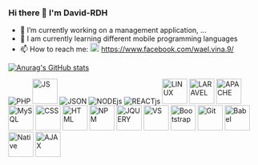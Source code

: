 ### Hi there 👋 I'm David-RDH

- 🔭 I’m currently working on a management application, ...
- 🌱 I am currently learning different mobile programming languages
- 📫 How to reach me: <img src="https://devicons.herokuapp.com/facebook-plain.svg" alt="Fb" height="18px"> https://www.facebook.com/wael.vina.9/

[![Anurag's GitHub stats](https://github-readme-stats.vercel.app/api?username=David-RDH&show_icons=true&theme=radical)](https://github.com/anuraghazra/github-readme-stats)

<img src="https://www.vectorlogo.zone/logos/php/php-vertical.svg" alt="PHP"> <img height="50px" src="https://devicons.herokuapp.com/javascript-original.svg" alt="JS"> <img src="https://www.vectorlogo.zone/logos/json/json-ar21.svg" alt="JSON"> <img src="https://www.vectorlogo.zone/logos/nodejs/nodejs-horizontal.svg" alt="NODEjs"> <img src="https://www.vectorlogo.zone/logos/reactjs/reactjs-ar21.svg" alt="REACTjs"> <img height="50px" src="https://devicons.herokuapp.com/linux-original.svg" alt="LINUX"> <img height="50px" src="https://devicons.herokuapp.com/laravel-plain-wordmark.svg" alt="LARAVEL"> <img height="50px" src="https://devicons.herokuapp.com/apache-original.svg" alt="APACHE"> <img height="50px" src="https://devicons.herokuapp.com/mysql-original.svg" alt="MySQL"> <img height="50px" src="https://devicons.herokuapp.com/css3-original.svg" alt="CSS"> <img height="50px" src="https://devicons.herokuapp.com/html5-original.svg" alt="HTML"> <img height="50px" src="https://devicons.herokuapp.com/npm-original-wordmark.svg" alt="NPM"> <img height="50px" src="https://devicons.herokuapp.com/jquery-plain-wordmark.svg" alt="JQUERY"> <img height="50px" src="https://devicons.herokuapp.com/visualstudio-plain.svg" alt="VS"> <img height="50px" src="https://devicons.herokuapp.com/bootstrap-plain.svg" alt="Bootstrap"> <img height="50px" src="https://devicons.herokuapp.com/git-original.svg" alt="Git"> <img height="50px" src="https://devicons.herokuapp.com/babel-original.svg" alt="Babel"> <img height="50px" src="https://reactnative.dev/img/header_logo.svg" alt="Native"> <img src="https://miro.medium.com/max/400/1*BBYoIy6qy2jmBtOMJx7Ndw.png" alt="AJAX" height="50px">
